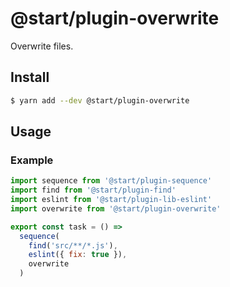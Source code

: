 # @start/plugin-overwrite

Overwrite files.

## Install

```sh
$ yarn add --dev @start/plugin-overwrite
```

## Usage

### Example

```js
import sequence from '@start/plugin-sequence'
import find from '@start/plugin-find'
import eslint from '@start/plugin-lib-eslint'
import overwrite from '@start/plugin-overwrite'

export const task = () =>
  sequence(
    find('src/**/*.js'),
    eslint({ fix: true }),
    overwrite
  )
```
